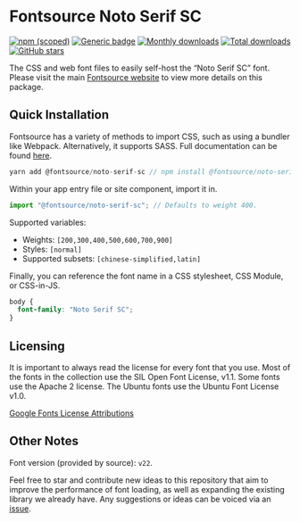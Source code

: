# Fontsource Noto Serif SC

[![npm (scoped)](https://img.shields.io/npm/v/@fontsource/noto-serif-sc?color=brightgreen)](https://www.npmjs.com/package/@fontsource/noto-serif-sc) [![Generic badge](https://img.shields.io/badge/fontsource-passing-brightgreen)](https://github.com/fontsource/fontsource) [![Monthly downloads](https://badgen.net/npm/dm/@fontsource/noto-serif-sc)](https://github.com/fontsource/fontsource) [![Total downloads](https://badgen.net/npm/dt/@fontsource/noto-serif-sc)](https://github.com/fontsource/fontsource) [![GitHub stars](https://img.shields.io/github/stars/fontsource/fontsource.svg?style=social&label=Star)](https://github.com/fontsource/fontsource/stargazers)

The CSS and web font files to easily self-host the “Noto Serif SC” font. Please visit the main [Fontsource website](https://fontsource.org/fonts/noto-serif-sc) to view more details on this package.

## Quick Installation

Fontsource has a variety of methods to import CSS, such as using a bundler like Webpack. Alternatively, it supports SASS. Full documentation can be found [here](https://fontsource.org/docs/introduction).

```javascript
yarn add @fontsource/noto-serif-sc // npm install @fontsource/noto-serif-sc
```

Within your app entry file or site component, import it in.

```javascript
import "@fontsource/noto-serif-sc"; // Defaults to weight 400.
```

Supported variables:

- Weights: `[200,300,400,500,600,700,900]`
- Styles: `[normal]`
- Supported subsets: `[chinese-simplified,latin]`

Finally, you can reference the font name in a CSS stylesheet, CSS Module, or CSS-in-JS.

```css
body {
  font-family: "Noto Serif SC";
}
```

## Licensing

It is important to always read the license for every font that you use.
Most of the fonts in the collection use the SIL Open Font License, v1.1. Some fonts use the Apache 2 license. The Ubuntu fonts use the Ubuntu Font License v1.0.

[Google Fonts License Attributions](https://fonts.google.com/attribution)

## Other Notes

Font version (provided by source): `v22`.

Feel free to star and contribute new ideas to this repository that aim to improve the performance of font loading, as well as expanding the existing library we already have. Any suggestions or ideas can be voiced via an [issue](https://github.com/fontsource/fontsource/issues).
